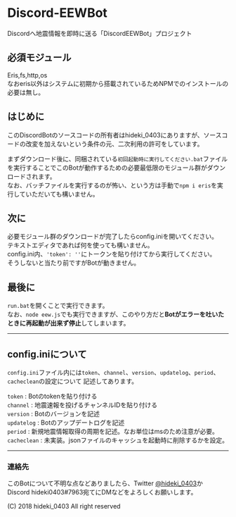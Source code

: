 # Discord-EEWBot
Discordへ地震情報を即時に送る「DiscordEEWBot」プロジェクト

## 必須モジュール
Eris,fs,http,os  
なおeris以外はシステムに初期から搭載されているためNPMでのインストールの必要は無し。

## はじめに
このDiscordBotのソースコードの所有者はhideki_0403にありますが、ソースコードの改変を加えないという条件の元、二次利用の許可をしています。  

まずダウンロード後に、同梱されている`初回起動時に実行してください.bat`ファイルを実行することでこのBotが動作するための必要最低限のモジュール群がダウンロードされます。  
なお、バッチファイルを実行するのが怖い、という方は手動で`npm i eris`を実行していただいても構いません。

## 次に
必要モジュール群のダウンロードが完了したらconfig.iniを開いてください。  
テキストエディタであれば何を使っても構いません。  
config.ini内、`'token': ''`にトークンを貼り付けてから実行してください。  
そうしないと当たり前ですがBotが動きません。  

## 最後に
`run.bat`を開くことで実行できます。  
なお、`node eew.js`でも実行できますが、このやり方だと**Botがエラーを吐いたときに再起動が出来ず停止**してしまいます。

***
## config.iniについて
`config.ini`ファイル内には`token`、`channel`、`version`、`updatelog`、`period`、`cacheclean`の設定について
記述してあります。  
  
`token` : Botのtokenを貼り付ける  
`channel` : 地震速報を投げるチャンネルIDを貼り付ける  
`version` : Botのバージョンを記述  
`updatelog` : Botのアップデートログを記述  
`period` : 新規地震情報取得の周期を記述。なお単位はmsのため注意が必要。  
`cacheclean` : 未実装。jsonファイルのキャッシュを起動時に削除するかを設定。  

***
### 連絡先
このBotについて不明な点などありましたら、Twitter [@hideki_0403](https://twitter.com/hideki_0403/)か  
Discord hideki0403#7963宛てにDMなどをよろしくお願いします。
  
  
(C) 2018 hideki_0403 All right reserved
